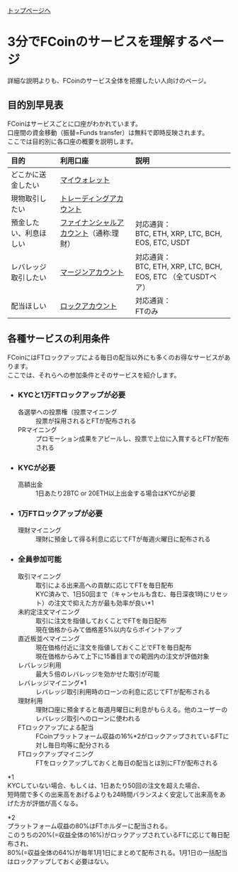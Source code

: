 [トップページへ](./)

# 3分でFCoinのサービスを理解するページ

詳細な説明よりも、FCoinのサービス全体を把握したい人向けのページ。


## 目的別早見表

FCoinはサービスごとに口座がわかれています。  
口座間の資金移動（振替=Funds transfer）は無料で即時反映されます。  
ここでは目的別に各口座の概要を説明します。


| 目的        | 利用口座          | 説明 |
|:-------------|:------------------|:------|
| どこかに送金したい | [マイウォレット](https://exchange.fcoin.com/finance/assets) |   |
| 現物取引したい | [トレーディングアカウント](https://exchange.fcoin.com/finance/exchange) |  |
| 預金したい、利息ほしい | [ファイナンシャルアカウント](https://exchange.fcoin.com/finance/financial)（通称:理財） | 対応通貨：<br>BTC, ETH, XRP, LTC, BCH, EOS, ETC, USDT |
| レバレッジ取引したい | [マージンアカウント](https://exchange.fcoin.com/finance/margin) | 対応通貨：<br>BTC, ETH, XRP, LTC, BCH, EOS, ETC （全てUSDTペア） |
| 配当ほしい | [ロックアカウント](https://exchange.fcoin.com/finance/lock) | 対応通貨：<br>FTのみ |


## 各種サービスの利用条件

FCoinにはFTロックアップによる毎日の配当以外にも多くのお得なサービスがあります。   
ここでは、それらへの参加条件とそのサービスを紹介します。

- ### KYCと1万FTロックアップが必要  

    <dl>
        <dt>各選挙への投票権（投票マイニング</dt>
        <dd>投票が採用されるとFTが配布される</dd>
        <dt>PRマイニング</dt>
        <dd>プロモーション成果をアピールし、投票で上位に入賞するとFTが配布される</dd>
    </dl>

- ### KYCが必要  

    <dl>
        <dt>高額出金</dt>
        <dd>1日あたり2BTC or 20ETH以上出金する場合はKYCが必要</dd>
    </dl>

- ### 1万FTロックアップが必要  

    <dl>
        <dt>理財マイニング</dt>
        <dd>理財に預金して得る利息に応じてFTが毎週火曜日に配布される</dd>
    </dl>

- ### 全員参加可能  

    <dl>
        <dt>取引マイニング</dt>
        <dd>取引による出来高への貢献に応じてFTを毎日配布</dd>
        <dd>KYC済みで、1日50回まで（キャンセルも含む、毎日深夜1時にリセット）の注文で抑えた方が最も効率が良い*1</dd>
        <dt>未約定注文マイニング</dt>
        <dd>取引に注文を指値しておくことでFTを毎日配布</dd>
        <dd>現在価格からみて価格差5%以内ならポイントアップ</dd>
        <dt>直近板並べマイニング</dt>
        <dd>現在価格付近に注文を指値しておくことでFTを毎日配布</dd>
        <dd>現在価格からみて上下に15番目までの範囲内の注文が評価対象</dd>
        <dt>レバレッジ利用</dt>
        <dd>最大５倍のレバレッジを効かせた取引が可能</dd>
        <dt>レバレッジマイニング*1</dt>
        <dd>レバレッジ取引利用時のローンの利息に応じてFTが配布される</dd>
        <dt>理財利用</dt>
        <dd>理財口座に預金すると毎週月曜日に利息がもらえる。他のユーザーのレバレッジ取引へのローンに使われる</dd>
        <dt>FTロックアップによる配当</dt>
        <dd>FCoinプラットフォーム収益の16%*2がロックアップされているFTに対し毎日均等に配分される</dd>
        <dt>FTロックアップマイニング</dt>
        <dd>FTをロックアップしておくと毎日の配当とは別にFTが配布される</dd>
    </dl>

*1  
KYCしていない場合、もしくは、1日あたり50回の注文を超えた場合、  
短時間で多くの出来高をあげるよりも24時間バランスよく安定して出来高をあげた方が評価が高くなる。  

*2  
プラットフォーム収益の80%はFTホルダーに配当される。  
このうちの20%(=収益全体の16%)がロックアップされているFTに応じて毎日配布され、  
80%(=収益全体の64%)が毎年1月1日にまとめて配布される。1月1日の一括配当はロックアップしておく必要はない。